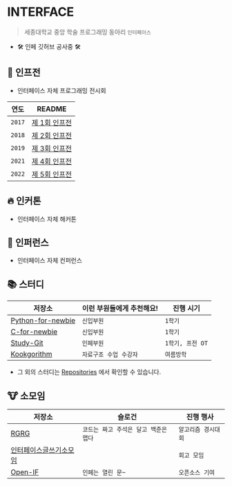 # INTERFACE
> 세종대학교 중앙 학술 프로그래밍 동아리 `인터페이스`

- 🛠 인페 깃허브 공사중 🛠

## 🌊 인프전
- 인터페이스 자체 프로그래밍 전시회

| 연도 | README |
| :---: | --- |
| `2017` | [제 1회 인프전](https://github.com/sejonginterface/.github/tree/main/profile/if-programming-exhibition/2017/README.md) |
| `2018` | [제 2회 인프전](https://github.com/sejonginterface/.github/tree/main/profile/if-programming-exhibition/2018/README.md) | 
| `2019` | [제 3회 인프전](https://github.com/sejonginterface/.github/tree/main/profile/if-programming-exhibition/2019/README.md) |
| `2021` | [제 4회 인프전](#) |
| `2022` | [제 5회 인프전](#) |

## 🔥 인커톤
- 인터페이스 자체 해커톤

## 💖 인퍼런스
- 인터페이스 자체 컨퍼런스

## 📚 스터디

| 저장소 | 이런 부원들에게 추천해요! | 진행 시기 |
| --- | --- | --- |
| [Python-for-newbie](https://github.com/sejonginterface/Python-for-newbie) | `신입부원` | `1학기` |
| [C-for-newbie](https://github.com/sejonginterface/C-for-newbie) | `신입부원` | `1학기` |
| [Study-Git](https://github.com/sejonginterface/Study-Git) | `인페부원` | `1학기, 프전 OT` |
| [Kookgorithm](https://github.com/sejonginterface/Kookgorithm) | `자료구조 수업 수강자` | `여름방학` |

- 그 외의 스터디는 [Repositories](https://github.com/orgs/sejonginterface/repositories) 에서 확인할 수 있습니다.

## 🐮 소모임

| 저장소 | 슬로건 | 진행 행사 |
| --- | --- | --- |
| [RGRG](https://github.com/sejonginterface/RGRG) | `코드는 짜고 주석은 달고 백준은 맵다` | `알고리즘 경시대회` |
| [인터페이스글쓰기소모임](https://github.com/sejonginterface/InterfaceWritingCircle) |  | `회고 모임` |
| [Open-IF](https://github.com/sejonginterface/Open-IF) | `인페는 열린 문~` | `오픈소스 기여` | 